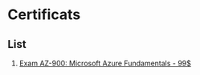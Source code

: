 # Certificats

## List
1) [Exam AZ-900: Microsoft Azure Fundamentals - 99$](https://docs.microsoft.com/en-us/learn/certifications/exams/az-900)
